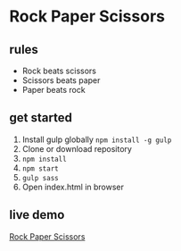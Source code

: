# Rock Paper Scissors

## rules

* Rock beats scissors
* Scissors beats paper
* Paper beats rock

## get started

1. Install gulp globally `npm install -g gulp`
2. Clone or download repository
3. `npm install`
4. `npm start`
5. `gulp sass`
6. Open index.html in browser

## live demo

[Rock Paper Scissors](https://dodi-dodi.github.io/rock-paper-scissors/)
